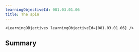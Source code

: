 ```yaml
---
learningObjectiveId: 081.03.01.06
title: The spin
---
```


```tsx eval
<LearningOBjectives learningObjectiveId={081.03.01.06} />
```

## Summary
